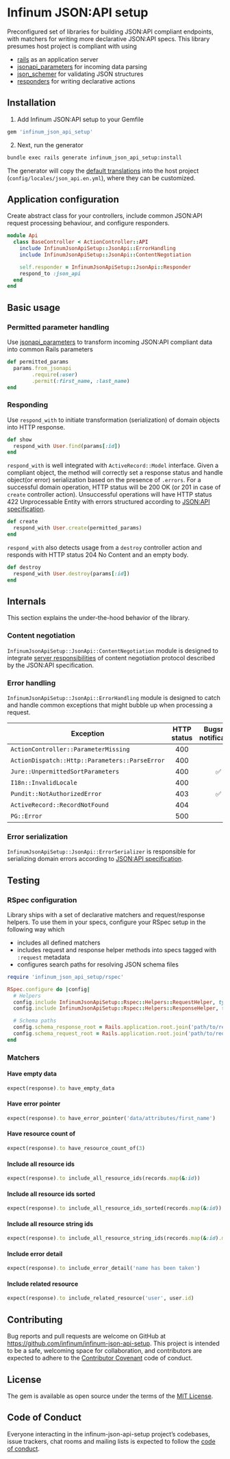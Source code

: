 # Infinum JSON:API setup
Preconfigured set of libraries for building JSON:API compliant endpoints, with matchers for writing more declarative JSON:API specs. This library presumes host project is compliant with using
- [rails](https://github.com/rails/rails) as an application server
- [jsonapi_parameters](https://github.com/visualitypl/jsonapi_parameters) for incoming data parsing
- [json_schemer](https://github.com/davishmcclurg/json_schemer) for validating JSON structures
- [responders](https://github.com/heartcombo/responders) for writing declarative actions

## Installation
1. Add Infinum JSON:API setup to your Gemfile
  ```ruby
  gem 'infinum_json_api_setup'
  ```

2. Next, run the generator
  ```bash
  bundle exec rails generate infinum_json_api_setup:install
  ```
The generator will copy the [default translations](https://github.com/infinum/infinum-json-api-setup/blob/master/lib/generators/infinum_json_api_setup/templates/config/locales/json_api.en.yml) into the host project (`config/locales/json_api.en.yml`), where they can be customized.

## Application configuration
Create abstract class for your controllers, include common JSON:API request processing behaviour, and configure responders.
```ruby
module Api
  class BaseController < ActionController::API
    include InfinumJsonApiSetup::JsonApi::ErrorHandling
    include InfinumJsonApiSetup::JsonApi::ContentNegotiation

    self.responder = InfinumJsonApiSetup::JsonApi::Responder
    respond_to :json_api
  end
end
```

## Basic usage

### Permitted parameter handling
Use [jsonapi_parameters](https://github.com/visualitypl/jsonapi_parameters) to transform incoming JSON:API compliant data into common Rails parameters
```ruby
def permitted_params
  params.from_jsonapi
        .require(:user)
        .permit(:first_name, :last_name)
end
```

### Responding
Use `respond_with` to initiate transformation (serialization) of domain objects into HTTP response.
```ruby
def show
  respond_with User.find(params[:id])
end
```

`respond_with` is well integrated with `ActiveRecord::Model` interface. Given a compliant object, the method will correctly set a response status and handle object(or error) serialization based on the presence of `.errors`. For a successful domain operation, HTTP status will be 200 OK (or 201 in case of `create` controller action). Unsuccessful operations will have HTTP status 422 Unprocessable Entity with errors structured according to [JSON:API specification](https://jsonapi.org/format/#error-objects).
```ruby
def create
  respond_with User.create(permitted_params)
end
```

`respond_with` also detects usage from a `destroy` controller action and responds with HTTP status 204 No Content and an empty body.
```ruby
def destroy
  respond_with User.destroy(params[:id])
end
```

## Internals
This section explains the under-the-hood behavior of the library.

### Content negotiation
`InfinumJsonApiSetup::JsonApi::ContentNegotiation` module is designed to integrate [server responsibilities](https://jsonapi.org/format/#content-negotiation-servers) of content negotiation protocol described by the JSON:API specification.

### Error handling
`InfinumJsonApiSetup::JsonApi::ErrorHandling` module is designed to catch and handle common exceptions that might bubble up when processing a request.

| Exception                                      | HTTP status | Bugsnag notification |
| ---                                            | :---:       | :---:                |
| `ActionController::ParameterMissing`           | 400         |                      |
| `ActionDispatch::Http::Parameters::ParseError` | 400         |                      |
| `Jure::UnpermittedSortParameters`              | 400         | :white_check_mark:   |
| `I18n::InvalidLocale`                          | 400         |                      |
| `Pundit::NotAuthorizedError`                   | 403         | :white_check_mark:   |
| `ActiveRecord::RecordNotFound`                 | 404         |                      |
| `PG::Error`                                    | 500         |                      |

### Error serialization
`InfinumJsonApiSetup::JsonApi::ErrorSerializer` is responsible for serializing domain errors according to [JSON:API specification](https://jsonapi.org/format/#error-objects).

## Testing

### RSpec configuration
Library ships with a set of declarative matchers and request/response helpers. To use them in your specs, configure your RSpec setup in the following way which
- includes all defined matchers
- includes request and response helper methods into specs tagged with `:request` metadata
- configures search paths for resolving JSON schema files
```ruby
require 'infinum_json_api_setup/rspec'

RSpec.configure do |config|
  # Helpers
  config.include InfinumJsonApiSetup::Rspec::Helpers::RequestHelper, type: :request
  config.include InfinumJsonApiSetup::Rspec::Helpers::ResponseHelper, type: :request

  # Schema paths
  config.schema_response_root = Rails.application.root.join('path/to/response_schemas')
  config.schema_request_root = Rails.application.root.join('path/to/request_schemas')
end
```
### Matchers

#### Have empty data
```ruby
expect(response).to have_empty_data
```

#### Have error pointer
```ruby
expect(response).to have_error_pointer('data/attributes/first_name')
```

#### Have resource count of
```ruby
expect(response).to have_resource_count_of(3)
```

#### Include all resource ids
```ruby
expect(response).to include_all_resource_ids(records.map(&:id))
```

#### Include all resource ids sorted
```ruby
expect(response).to include_all_resource_ids_sorted(records.map(&:id))
```

#### Include all resource string ids
```ruby
expect(response).to include_all_resource_string_ids(records.map(&:id).map(&:to_s))
```

#### Include error detail
```ruby
expect(response).to include_error_detail('name has been taken')
```

#### Include related resource
```ruby
expect(response).to include_related_resource('user', user.id)
```

## Contributing

Bug reports and pull requests are welcome on GitHub at https://github.com/infinum/infinum-json-api-setup. This project is intended to be a safe, welcoming space for collaboration, and contributors are expected to adhere to the [Contributor Covenant](http://contributor-covenant.org) code of conduct.

## License

The gem is available as open source under the terms of the [MIT License](https://opensource.org/licenses/MIT).

## Code of Conduct

Everyone interacting in the infinum-json-api-setup project’s codebases, issue trackers, chat rooms and mailing lists is expected to follow the [code of conduct](https://github.com/infinum/infinum-json-api-setup/blob/master/CODE_OF_CONDUCT.md).
